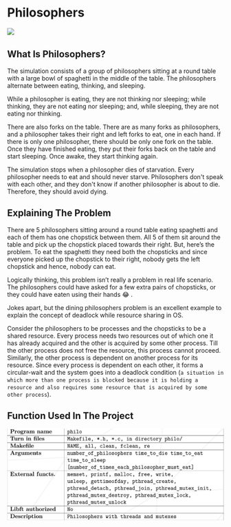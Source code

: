 # Philosophers

<img src="https://i.insider.com/5811064b362ca478258b4dd0?width=1136&format=jpeg"/>

## What Is Philosophers?

The simulation consists of a group of philosophers sitting at a round table with a large bowl of spaghetti in the middle of the table. The philosophers alternate between eating, thinking, and sleeping.

While a philosopher is eating, they are not thinking nor sleeping; while thinking, they are not eating nor sleeping; and, while sleeping, they are not eating nor thinking.

There are also forks on the table. There are as many forks as philosophers, and a philosopher takes their right and left forks to eat, one in each hand. If there is only one philosopher, there should be only one fork on the table. Once they have finished eating, they put their forks back on the table and start sleeping. Once awake, they start thinking again.

The simulation stops when a philosopher dies of starvation. Every philosopher needs to eat and should never starve. Philosophers don't speak with each other, and they don't know if another philosopher is about to die. Therefore, they should avoid dying.

## Explaining The Problem

There are 5 philosophers sitting around a round table eating spaghetti and each of them has one chopstick between them. All 5 of them sit around the table and pick up the chopstick placed towards their right. But, here’s the problem. To eat the spaghetti they need both the chopsticks and since everyone picked up the chopstick to their right, nobody gets the left chopstick and hence, nobody can eat.

Logically thinking, this problem isn’t really a problem in real life scenario. The philosophers could have asked for a few extra pairs of chopsticks, or they could have eaten using their hands 😂 .

Jokes apart, but the dining philosophers problem is an excellent example to explain the concept of deadlock while resource sharing in OS.

Consider the philosophers to be processes and the chopsticks to be a shared resource. Every process needs two resources out of which one it has already acquired and the other is acquired by some other process. Till the other process does not free the resource, this process cannot proceed. Similarly, the other process is dependent on another process for its resource. Since every process is dependent on each other, it forms a circular-wait and the system goes into a deadlock condition (```a situation in which more than one process is blocked because it is holding a resource and also requires some resource that is acquired by some other process```).

## Function Used In The Project

<img src="Screen Shot 2023-05-05 at 12.17.15 PM.png">